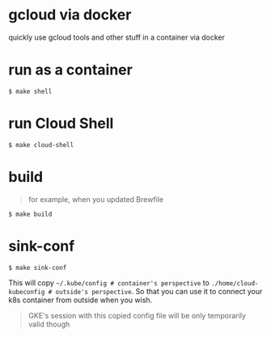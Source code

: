 # gcloud via docker

quickly use gcloud tools and other stuff in a container via docker

# run as a container
`$ make shell`

# run Cloud Shell
`$ make cloud-shell`

# build
> for example, when you updated Brewfile

`$ make build`

# sink-conf
`$ make sink-conf`

This will copy `~/.kube/config # container's perspective` to `./home/cloud-kubeconfig # outside's perspective`.
So that you can use it to connect your k8s container from outside when you wish.

> GKE's session with this copied config file will be only temporarily valid though
